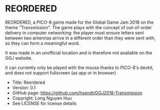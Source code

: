 # REORDERED

REORDERED, a PICO-8 game made for the Global Game Jam 2018 on the theme "Transmission". The game plays with the concept of out-of-order delivery in computer networking: the player must ensure letters sent between two antennas arrive in a different order than they were sent with, so they can form a meaningful word.

It was made in an unofficial location and is therefore not available on the GGJ website.

It can currently only be played with the mouse thanks to PICO-8's devkit, and does not
support fullscreen (as app or in browser)

* Title: Reordered
* Version: 0.1
* GitHub page: https://github.com/hsandt/GGJ2018-Transmission
* Copyright: Long Nguyen Huu
* See LICENSE for license details
